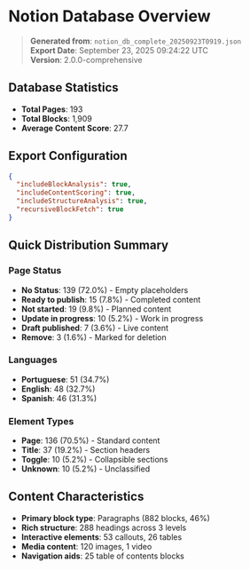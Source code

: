 # Notion Database Overview

> **Generated from**: `notion_db_complete_20250923T0919.json`  
> **Export Date**: September 23, 2025 09:24:22 UTC  
> **Version**: 2.0.0-comprehensive  

## Database Statistics

- **Total Pages**: 193
- **Total Blocks**: 1,909
- **Average Content Score**: 27.7

## Export Configuration

```json
{
  "includeBlockAnalysis": true,
  "includeContentScoring": true,
  "includeStructureAnalysis": true,
  "recursiveBlockFetch": true
}
```

## Quick Distribution Summary

### Page Status
- **No Status**: 139 (72.0%) - Empty placeholders
- **Ready to publish**: 15 (7.8%) - Completed content
- **Not started**: 19 (9.8%) - Planned content
- **Update in progress**: 10 (5.2%) - Work in progress
- **Draft published**: 7 (3.6%) - Live content
- **Remove**: 3 (1.6%) - Marked for deletion

### Languages
- **Portuguese**: 51 (34.7%)
- **English**: 48 (32.7%) 
- **Spanish**: 46 (31.3%)

### Element Types
- **Page**: 136 (70.5%) - Standard content
- **Title**: 37 (19.2%) - Section headers
- **Toggle**: 10 (5.2%) - Collapsible sections
- **Unknown**: 10 (5.2%) - Unclassified

## Content Characteristics

- **Primary block type**: Paragraphs (882 blocks, 46%)
- **Rich structure**: 288 headings across 3 levels
- **Interactive elements**: 53 callouts, 26 tables
- **Media content**: 120 images, 1 video
- **Navigation aids**: 25 table of contents blocks